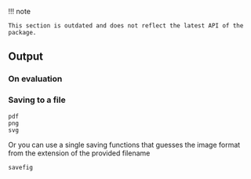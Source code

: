 !!! note

    This section is outdated and does not reflect the latest API of the package.

## Output

### On evaluation

### Saving to a file

```@docs
pdf
png
svg
```

Or you can use a single saving functions that guesses the image format from
the extension of the provided filename

```@docs
savefig
```
